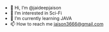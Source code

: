 - 👋 Hi, I’m @jaideepjaison
- 👀 I’m interested in Sci-Fi
- 🌱 I’m currently learning JAVA
- 📫 How to reach me jaison3666@gmail.com

<!---
jaideepjaison/jaideepjaison is a ✨ special ✨ repository because its `README.md` (this file) appears on your GitHub profile.
You can click the Preview link to take a look at your changes.
--->
